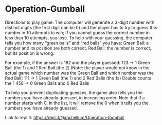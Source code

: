 # Operation-Gumball

Directions to play game: 
The computer will generate a 3-digit number with distinct digits (the first digit can be 0) and the player has to try to guess this number in 10 attempts to win; if you cannot guess the correct number in less than 10 attempts, you lose. To help with your guessing, the computer tells you how many “green balls” and “red balls” you have:
Green Ball: a number and its position are both correct.
Red Ball: the number is correct, but its position is wrong.

For example, if the answer is 182 and the player guessed:
123 → 1 Green Ball (the 1) and 1 Red Ball (the 2) 
(Note: the player would not know in the actual game which number was the Green Ball and which number was the Red Ball)
111 → 1 Green Ball (the 1) and 2 Red Balls (the 1s)
Double counts the 1
456 → 0 Green Balls and 0 Red Balls

To help you prevent duplicating guesses, the game also tells you the numbers you have already guessed, in increasing order. Note that if a number starts with 0, in the list, it will remove the 0 when it tells you the numbers you have already guessed.

Link to repl.it: https://repl.it/@rachelkim/Operation-Gumball

